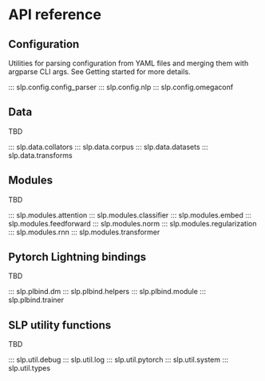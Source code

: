 # API reference

## Configuration

Utilities for parsing configuration from YAML files and merging them with argparse CLI args. See Getting started for more details.

::: slp.config.config_parser
::: slp.config.nlp
::: slp.config.omegaconf

## Data

TBD

::: slp.data.collators
::: slp.data.corpus
::: slp.data.datasets
::: slp.data.transforms

## Modules

TBD

::: slp.modules.attention
::: slp.modules.classifier
::: slp.modules.embed
::: slp.modules.feedforward
::: slp.modules.norm
::: slp.modules.regularization
::: slp.modules.rnn
::: slp.modules.transformer

## Pytorch Lightning bindings

TBD

::: slp.plbind.dm
::: slp.plbind.helpers
::: slp.plbind.module
::: slp.plbind.trainer

## SLP utility functions

TBD

::: slp.util.debug
::: slp.util.log
::: slp.util.pytorch
::: slp.util.system
::: slp.util.types

